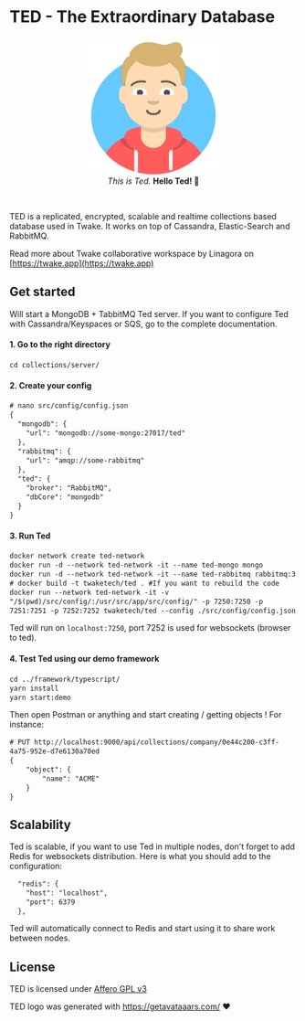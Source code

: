 # TED - The Extraordinary Database

<p align="center">
  <img width="240" height="240" src="ted.png">
  <br/>
  <i>This is Ted.</i> <b>Hello Ted! 👋</b>
</p>
<br/>

TED is a replicated, encrypted, scalable and realtime collections based database used in Twake. It works on top of Cassandra, Elastic-Search and RabbitMQ.

Read more about Twake collaborative workspace by Linagora on [https://twake.app](https://twake.app)

## Get started

Will start a MongoDB + TabbitMQ Ted server. If you want to configure Ted with Cassandra/Keyspaces or SQS, go to the complete documentation.

#### 1. Go to the right directory

```
cd collections/server/
```

#### 2. Create your config

```
# nano src/config/config.json
{
  "mongodb": {
    "url": "mongodb://some-mongo:27017/ted"
  },
  "rabbitmq": {
    "url": "amqp://some-rabbitmq"
  },
  "ted": {
    "broker": "RabbitMQ",
    "dbCore": "mongodb"
  }
}
```

#### 3. Run Ted

```
docker network create ted-network
docker run -d --network ted-network -it --name ted-mongo mongo
docker run -d --network ted-network -it --name ted-rabbitmq rabbitmq:3
# docker build -t twaketech/ted . #If you want to rebuild the code
docker run --network ted-network -it -v "/$(pwd)/src/config/:/usr/src/app/src/config/" -p 7250:7250 -p 7251:7251 -p 7252:7252 twaketech/ted --config ./src/config/config.json
```

Ted will run on `localhost:7250`, port 7252 is used for websockets (browser to ted).

#### 4. Test Ted using our demo framework

```
cd ../framework/typescript/
yarn install
yarn start:demo
```

Then open Postman or anything and start creating / getting objects ! For instance:

```
# PUT http://localhost:9000/api/collections/company/0e44c200-c3ff-4a75-952e-d7e6130a70ed
{
    "object": {
        "name": "ACME"
    }
}
```

## Scalability

Ted is scalable, if you want to use Ted in multiple nodes, don't forget to add Redis for websockets distribution. Here is what you should add to the configuration:

```
  "redis": {
    "host": "localhost",
    "port": 6379
  },
```

Ted will automatically connect to Redis and start using it to share work between nodes.

## License

TED is licensed under [Affero GPL v3](http://www.gnu.org/licenses/agpl-3.0.html)

TED logo was generated with https://getavataaars.com/ ❤️
